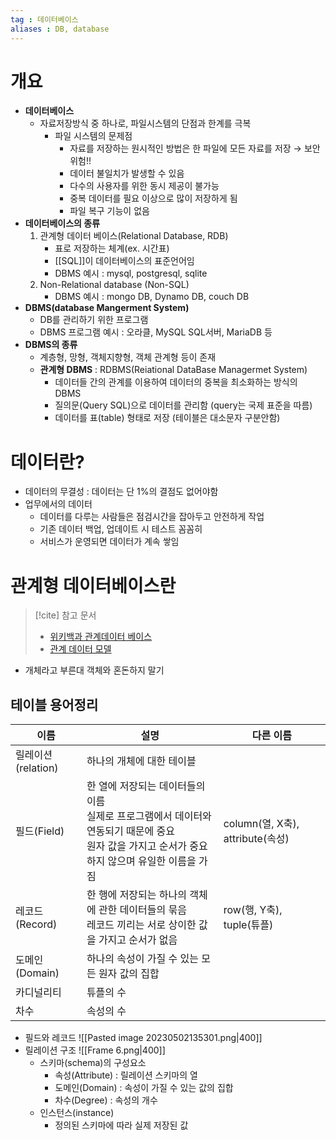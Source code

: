 ```yaml
---
tag : 데이터베이스
aliases : DB, database
---
```


# 개요
-   **데이터베이스** 
	- 자료저장방식 중 하나로, 파일시스템의 단점과 한계를 극복
		- 파일 시스템의 문제점
			- 자료를 저장하는 원시적인 방법은 한 파일에 모든 자료를 저장 → 보안 위험!!
			- 데이터 불일치가 발생할 수 있음 
			- 다수의 사용자를 위한 동시 제공이 불가능
			- 중복 데이터를 필요 이상으로 많이 저장하게 됨
			- 파일 복구 기능이 없음
-   **데이터베이스의 종류**
	1.  관계형 데이터 베이스(Relational Database, RDB)
		- 표로 저장하는 체계(ex. 시간표)
		- [[SQL]]이 데이터베이스의 표준언어임
		- DBMS 예시 : mysql, postgresql, sqlite
	2.  Non-Relational database (Non-SQL)
		- DBMS 예시 : mongo DB, Dynamo DB, couch DB
- **DBMS(database Mangerment System)**
	- DB를 관리하기 위한 프로그램
	- DBMS 프로그램 예시 : 오라클, MySQL SQL서버, MariaDB 등
- **DBMS의 종류**
	- 계층형, 망형, 객체지향형, 객체 관계형 등이 존재
	- **관계형 DBMS** : RDBMS(Reiational DataBase Managermet System)
		- 데이터들 간의 관계를 이용하여 데이터의 중복을 최소화하는 방식의 DBMS
		- 질의문(Query SQL)으로 데이터를 관리함 (query는 국제 표준을 따름)
		- 데이터를 표(table) 형태로 저장 (테이블은 대소문자 구분안함)
# 데이터란?
- 데이터의 무결성 : 데이터는 단 1%의 결점도 없어야함
- 업무에서의 데이터
	- 데이터를 다루는 사람들은 점검시간을 잡아두고 안전하게 작업
	- 기존 데이터 백업, 업데이트 시 테스트 꼼꼼히
	- 서비스가 운영되면 데이터가 계속 쌓임


# 관계형 데이터베이스란
>[!cite] 참고 문서
> - [위키백과 관계데이터 베이스](https://ko.wikipedia.org/wiki/%EA%B4%80%EA%B3%84_%28%EB%8D%B0%EC%9D%B4%ED%84%B0%EB%B2%A0%EC%9D%B4%EC%8A%A4%29)
> - [관계 데이터 모델](https://hoit1302.tistory.com/126)

- 개체라고 부른대 객체와 혼돈하지 말기

## 테이블 용어정리
| 이름               | 설명                                                                                                                                                    | 다른 이름                        |
| ------------------ | ------------------------------------------------------------------------------------------------------------------------------------------------------- | -------------------------------- |
| 릴레이션(relation) | 하나의 개체에 대한 테이블                                                                                                                               |                                  |
| 필드(Field)        | 한 열에 저장되는 데이터들의 이름 <br> 실제로 프로그램에서 데이터와 연동되기 때문에 중요 <br> 원자 값을 가지고 순서가 중요하지 않으며 유일한 이름을 가짐 | column(열, X축), attribute(속성) |
| 레코드(Record)     | 한 행에 저장되는 하나의 객체에 관한 데이터들의 묶음 <br> 레코드 끼리는 서로 상이한 값을 가지고 순서가 없음                                                   | row(행, Y축), tuple(튜플)        |
| 도메인(Domain)     | 하나의 속성이 가질 수 있는 모든 원자 값의 집합                                                                                                          |                                  |
| 카디널리티         | 튜플의 수                                                                                                                                               |                                  |
| 차수                   |    속성의 수                                                                                                                                                     |                                  |

- 필드와 레코드 
  ![[Pasted image 20230502135301.png|400]]
- 릴레이션 구조
   ![[Frame 6.png|400]]
	- 스키마(schema)의 구성요소
		- 속성(Attribute) : 릴레이션 스키마의 열
		- 도메인(Domain) : 속성이 가질 수 있는 값의 집합
		- 차수(Degree) : 속성의 개수
	- 인스턴스(instance)
		- 정의된 스키마에 따라 실제 저장된 값
